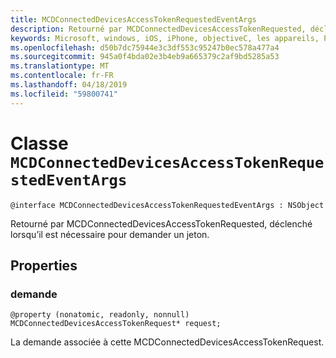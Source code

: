 ```yaml
---
title: MCDConnectedDevicesAccessTokenRequestedEventArgs
description: Retourné par MCDConnectedDevicesAccessTokenRequested, déclenché lorsqu’il est nécessaire pour demander un jeton.
keywords: Microsoft, windows, iOS, iPhone, objectiveC, les appareils, Project Rome connectés
ms.openlocfilehash: d50b7dc75944e3c3df553c95247b0ec578a477a4
ms.sourcegitcommit: 945a0f4bda02e3b4eb9a665379c2af9bd5285a53
ms.translationtype: MT
ms.contentlocale: fr-FR
ms.lasthandoff: 04/18/2019
ms.locfileid: "59800741"
---
```

# <a name="class-mcdconnecteddevicesaccesstokenrequestedeventargs"></a>Classe `MCDConnectedDevicesAccessTokenRequestedEventArgs` 

```
@interface MCDConnectedDevicesAccessTokenRequestedEventArgs : NSObject
```  

Retourné par MCDConnectedDevicesAccessTokenRequested, déclenché lorsqu’il est nécessaire pour demander un jeton. 

## <a name="properties"></a>Properties

### <a name="request"></a>demande
`@property (nonatomic, readonly, nonnull) MCDConnectedDevicesAccessTokenRequest* request;`

La demande associée à cette MCDConnectedDevicesAccessTokenRequest.